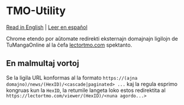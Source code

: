 # TMO-Utility
[Read in English](README.md) | [Leer en español](README_es.md)

Chrome etendo por aŭtomate redirekti eksternajn domajnajn ligilojn de TuMangaOnline al la ĉefa [lectortmo.com](https://lectortmo.com) spektanto.

## En malmultaj vortoj
Se la ligila URL konformas al la formato `https://(ajna domajno)/news/(HexID)/<cascade|paginated> ...` 
kaj la regula esprimo kongruas kun la `HexID`, la retumile langeta loko estos
redirektita al `https://lectortmo.com/viewer/(HexID)/<nuna agordo...>`

